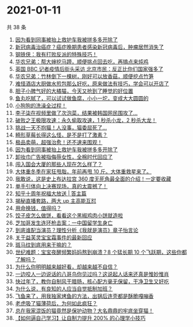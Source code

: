 # 2021-01-11

共 38 条

<!-- BEGIN -->
<!-- 最后更新时间 Mon Jan 11 2021 23:16:15 GMT+0800 (CST) -->

1. [因为看到同事被抬上救护车我被拼多多开除了](https://www.zhihu.com/zvideo/1331729488393428992)
2. [新冠病毒治癌症？癌症晚期患者感染新冠病毒后，肿瘤居然消失了](https://www.zhihu.com/zvideo/1332081139423318016)
3. [钢铁侠：我有打败反派的特殊技巧！](https://www.zhihu.com/zvideo/1331992120266723328)
4. [华农兄弟：帮大婶挖马蹄，顺便挑点回去吃，再搞点来炖鸡](https://www.zhihu.com/zvideo/1331355788288352256)
5. [英国 BBC 记者疫情后街头采访
   北京市民：反正比你们国家强多了](https://www.zhihu.com/zvideo/1331991300497850368)
6. [华农兄弟：竹林倒下一棵树，刚好可以放香菇，顺便挖点竹笋](https://www.zhihu.com/zvideo/1330608489652101120)
7. [难怪酒店大厨做水煎包那么好吃，原来做法有技巧，学会可以开店了](https://www.zhihu.com/zvideo/1331923890206633984)
8. [胆子小脾气好的大橘猫，今天又抢到了睡觉的好位置](https://www.zhihu.com/zvideo/1331902812763009024)
9. [鱼丸吃腻了，可以试试做鱼腐，小小一坨，变成大大圆圆的](https://www.zhihu.com/zvideo/1331632048671100928)
10. [小狗狗的洗澡全过程！](https://www.zhihu.com/zvideo/1331923413271773184)
11. [李子柒在视频里做了次泡菜，结果被韩国网民围攻了…](https://www.zhihu.com/zvideo/1332041072239542272)
12. [破败之王极限攻速：永久偷取攻速，1 秒杀小龙，2
    秒杀大龙！](https://www.zhihu.com/zvideo/1331688503550382080)
13. [挑战一天不抱猫！人没事，猫委屈死了…](https://www.zhihu.com/zvideo/1332042843246645248)
14. [畸形草莓长得这么怪，是不是打了激素？](https://www.zhihu.com/zvideo/1330170996448780288)
15. [极品卖萌，超强治愈！还不速来围观！](https://www.zhihu.com/zvideo/1331973676691492864)
16. [因为看到同事被抬上救护车我被拼多多开除了](https://www.zhihu.com/zvideo/1331697142264987648)
17. [卸妆巾广告被指侮辱女性，全棉时代回应了](https://www.zhihu.com/zvideo/1330903866947678208)
18. [闯入国会大厦的那些人现在怎么样了？](https://www.zhihu.com/zvideo/1331714914201632768)
19. [大体重冬季在家狂甩脂，年前再甩 10
    斤。大体重救星来了。](https://www.zhihu.com/zvideo/1331161305009856512)
20. [我敢说，这是史上布达拉宫 360
    度无死角最全面的介绍！一定要收藏](https://www.zhihu.com/zvideo/1331540967212883968)
21. [单手引体向上决赛现场，真的太震撼了！](https://www.zhihu.com/zvideo/1331709185940201472)
22. [知乎十周年祝福大放送 | 答主篇](https://www.zhihu.com/zvideo/1331738638896762880)
23. [揭秘直播套路，两大 up 主高能互怼](https://www.zhihu.com/zvideo/1331266405371232256)
24. [用命换钱，值得吗？](https://www.zhihu.com/zvideo/1331242468806127616)
25. [饺子皮怎么做饼，看看这个黑椒鸡肉小饼就造啦](https://www.zhihu.com/zvideo/1331633868550254592)
26. [芝加哥发生连环枪击案：一中国留学生身亡](https://www.zhihu.com/zvideo/1331951157355823104)
27. [到底谁配当演员？理性分析《我就是演员》章子怡言论](https://www.zhihu.com/zvideo/1331697172610572288)
28. [关于益芙灵宝宝霜事件的最新回应](https://www.zhihu.com/zvideo/1331599766266851328)
29. [斑马纹到底用来干嘛的？](https://www.zhihu.com/zvideo/1331304308202012672)
30. [世纪难题：宝宝夜醒频繁妈妈熬到崩溃？8 个猛长期 10
    个飞跃期，这些你都了解吗？](https://www.zhihu.com/zvideo/1331551226841067520)
31. [为什么你明明越来越好看，却越来越不自信？](https://www.zhihu.com/zvideo/1331581199299424256)
32. [一边咬人一边说话的八哥鸟你见过吗？这说起人话来还真是惟妙惟肖](https://www.zhihu.com/zvideo/1331631997820268544)
33. [快过年了，教你自制风干腊肠，核心配方毫无保留，干净卫生又好吃](https://www.zhihu.com/zvideo/1331577418650812416)
34. [为什么说，有良知的人应当自觉抵制加班？](https://www.zhihu.com/zvideo/1331566994840129536)
35. [飞鱼来了，用我独家烤鱼的方法，出锅后连壳都是酥脆嘎嘣香](https://www.zhihu.com/zvideo/1331023250801905664)
36. [老虎吸了猫薄荷后，为何如此疯狂？](https://www.zhihu.com/zvideo/1329485741899423744)
37. [总在我家混饭的猫竟然是保护动物？大名鼎鼎的牢底坐穿猫！](https://www.zhihu.com/zvideo/1331323997267767296)
38. [【如何逼自己学习】让自制力提升 200%
    的心理学小技巧](https://www.zhihu.com/zvideo/1330843154573242368)

<!-- END -->

